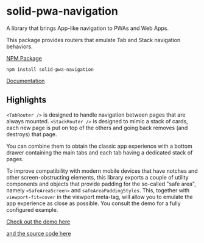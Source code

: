 # solid-pwa-navigation

A library that brings App-like navigation to PWAs and Web Apps.

This package provides routers that emulate Tab and Stack navigation behaviors.

[NPM Package](https://www.npmjs.com/package/solid-pwa-navigation)

`npm install solid-pwa-navigation`

[Documentation](./typedoc/README.md)

## Highlights

`<TabRouter />` is designed to handle navigation between pages that are always mounted. `<StackRouter />` is designed to mimic a
stack of cards, each new page is put on top of the others and going back removes (and destroys) that page.

You can combine them to obtain the classic app experience with a bottom drawer containing the main tabs and each tab having a
dedicated stack of pages.

To improve compatibility with modern mobile devices that have notches and other screen-obstructing elements, this library exports
a couple of utility components and objects that provide padding for the so-called "safe area", namely `<SafeAreaScreen>` and `safeAreaPaddingStyles`. This, together with `viewport-fit=cover` in the viewport meta-tag, will allow you to emulate the app experience as close as possible. You consult the demo for a fully configured example.

[Check out the demo here](https://cdellacqua.github.io/solid-pwa-navigation/)

[and the source code here](https://github.com/cdellacqua/solid-pwa-navigation/blob/main/src/demo.tsx)
